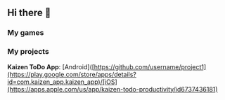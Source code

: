 ## Hi there 👋

### My games


### My projects

**Kaizen ToDo App**: [Android]([https://github.com/username/project1](https://play.google.com/store/apps/details?id=com.kaizen_app.kaizen_app)/[iOS](https://apps.apple.com/us/app/kaizen-todo-productivity/id6737436181)
